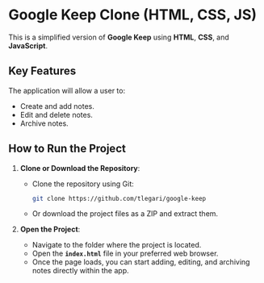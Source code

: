 # Google Keep Clone (HTML, CSS, JS)

This is a simplified version of **Google Keep** using **HTML**, **CSS**, and **JavaScript**.

## Key Features

The application will allow a user to:

- Create and add notes.
- Edit and delete notes.
- Archive notes.

## How to Run the Project

1. **Clone or Download the Repository**:
   - Clone the repository using Git:
     ```bash
     git clone https://github.com/tlegari/google-keep
     ```
   - Or download the project files as a ZIP and extract them.

2. **Open the Project**:
   - Navigate to the folder where the project is located.
   - Open the **`index.html`** file in your preferred web browser.
   - Once the page loads, you can start adding, editing, and archiving notes directly within the app.
